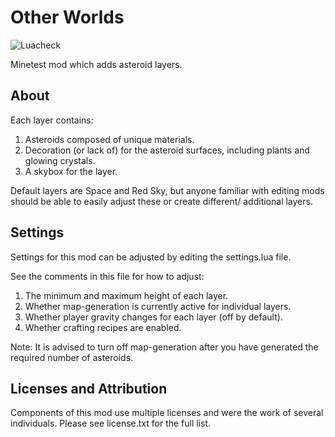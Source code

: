# Other Worlds 

![Luacheck](https://github.com/wsor4035/other_worlds/workflows/build/badge.svg)

Minetest mod which adds asteroid layers. 

## About

Each layer contains:

1. Asteroids composed of unique materials.
2. Decoration (or lack of) for the asteroid surfaces, including plants and glowing crystals. 
3. A skybox for the layer.

Default layers are Space and Red Sky, but anyone familiar with editing mods should be able to easily adjust these or create different/ additional layers.


## Settings


Settings for this mod can be adjusted by editing the settings.lua file. 

See the comments in this file for how to adjust:

1. The minimum and maximum height of each layer.
2. Whether map-generation is currently active for individual layers.
3. Whether player gravity changes for each layer (off by default).
4. Whether crafting recipes are enabled. 

Note: It is advised to turn off map-generation after you have generated the required number of asteroids.


## Licenses and Attribution 

Components of this mod use multiple licenses and were the work of several individuals. Please see license.txt for the full list. 
